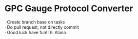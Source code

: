 # GPC Gauge Protocol Converter
· Create branch base on tasks<br>
· Do pull request, not directly commit<br>
· Good luck have fun!! hi Alana<br>
